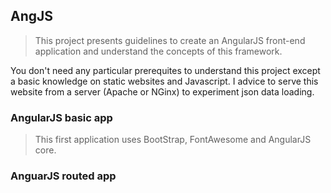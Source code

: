 ## AngJS
> This project presents guidelines to create an AngularJS front-end application and understand the concepts of this framework. 

You don't need any particular prerequites to understand this project except a basic knowledge on static websites and Javascript.
I advice to serve this website from a server (Apache or NGinx) to experiment json data loading.

### AngularJS basic app
> This first application uses BootStrap, FontAwesome and AngularJS core.

### AnguarJS routed app
